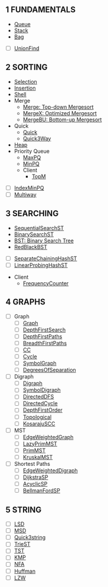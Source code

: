 
## 1 FUNDAMENTALS
  - [Queue](fund/queue.go)
  - [Stack](fund/stack.go)
  - [Bag](fund/bag.go)
  - [ ] [UnionFind](#)
## 2 SORTING
  - [Selection](sorting/selection.go)
  - [Insertion](sorting/insertion.go)
  - [Shell](sorting/shell.go)
  - Merge
    - [Merge: Top-down Mergesort](sorting/merge.go)
    - [MergeX: Optimized Mergesort](sorting/mergex.go)
    - [MergeBU: Bottom-up Mergesort](sorting/merge_bu.go)
  - Quick
    - [Quick](sorting/quick.go)
    - [Quick3Way](sorting/quick_3way.go)
  - [Heap](sorting/heap.go)
  - Priority Queue
    - [MaxPQ](sorting/pq/max_pq.go)
    - [MinPQ](sorting/pq/min_pq.go)
    - Client
      - [TopM](sorting/pq/example_topm_test.go)
  - [ ] [IndexMinPQ](#)
  - [ ] [Multiway](#)
## 3 SEARCHING
  - [SequentialSearchST](searching/sequential_search.go)
  - [BinarySearchST](searching/binary_search.go)
  - [BST: Binary Search Tree](searching/bst.go)
  - [RedBlackBST](searching/red_black_bst.go)
  - [ ] [SeparateChainingHashST](#)
  - [ ] [LinearProbingHashST](#)
  - Client
    - [FrequencyCounter](searching/example_frequency_test.go)
## 4 GRAPHS
  - [ ] Graph
    - [ ] [Graph](#)
    - [ ] [DepthFirstSearch](#)
    - [ ] [DepthFirstPaths](#)
    - [ ] [BreadthFirstPaths](#)
    - [ ] [CC](#)
    - [ ] [Cycle](#)
    - [ ] [SymbolGraph](#)
    - [ ] [DegreesOfSeparation](#)
  - [ ] Digraph
    - [ ] [Digraph](#)
    - [ ] [SymbolDigraph](#)
    - [ ] [DirectedDFS](#)
    - [ ] [DirectedCycle](#)
    - [ ] [DepthFirstOrder](#)
    - [ ] [Topological](#)
    - [ ] [KosarajuSCC](#)
  - [ ] MST
    - [ ] [EdgeWeightedGraph](#)
    - [ ] [LazyPrimMST](#)
    - [ ] [PrimMST](#)
    - [ ] [KruskalMST](#)
  - [ ] Shortest Paths
    - [ ] [EdgeWeightedDigraph](#)
    - [ ] [DijkstraSP](#)
    - [ ] [AcyclicSP](#)
    - [ ] [BellmanFordSP](#)
## 5 STRING
  - [ ] [LSD](#)
  - [ ] [MSD](#)
  - [ ] [Quick3string](#)
  - [ ] [TrieST](#)
  - [ ] [TST](#)
  - [ ] [KMP](#)
  - [ ] [NFA](#)
  - [ ] [Huffman](#)
  - [ ] [LZW](#)
